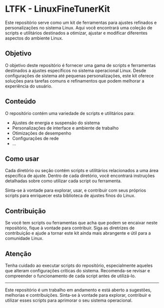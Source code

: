 # LTFK - LinuxFineTunerKit

Este repositório serve como um kit de ferramentas para ajustes refinados e personalizações no sistema Linux. Aqui você encontrará uma coleção de scripts e utilitários destinados a otimizar, ajustar e modificar diferentes aspectos do ambiente Linux.

## Objetivo

O objetivo deste repositório é fornecer uma gama de scripts e ferramentas destinados a ajustes específicos no sistema operacional Linux. Desde configurações de sistema até pequenas personalizações, este kit oferece soluções para tarefas comuns e refinamentos que podem melhorar a experiência do usuário.

## Conteúdo

O repositório contém uma variedade de scripts e utilitários para:

- Ajustes de energia e suspensão do sistema
- Personalizações de interface e ambiente de trabalho
- Otimizações de desempenho
- Configurações de rede
- ...

## Como usar

Cada diretório ou seção contém scripts e utilitários relacionados a uma área específica de ajuste. Dentro de cada diretório, você encontrará instruções detalhadas sobre como utilizar cada script ou ferramenta.

Sinta-se à vontade para explorar, usar, e contribuir com seus próprios scripts para enriquecer esta biblioteca de ajustes finos do Linux.

## Contribuição

Se você tem scripts ou ferramentas que acha que podem se encaixar neste repositório, fique à vontade para contribuir. Siga as diretrizes de contribuição e ajude a tornar este kit ainda mais abrangente e útil para a comunidade Linux.

## Atenção

Tenha cuidado ao executar scripts do repositório, especialmente aqueles que alteram configurações críticas do sistema. Recomenda-se revisar e compreender o funcionamento de cada script antes de utilizá-lo.

---

Este repositório é um trabalho em andamento e está aberto a sugestões, melhorias e contribuições. Sinta-se à vontade para explorar, contribuir e utilizar esses scripts para aprimorar o seu sistema operacional.
